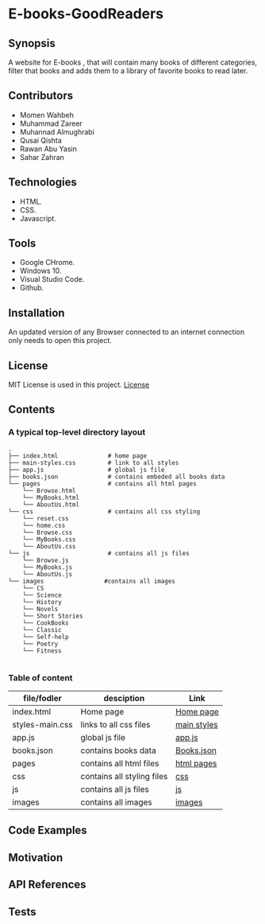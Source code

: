 # E-books-GoodReaders


## Synopsis 

A website for E-books , that will contain many books of different categories, filter that books and adds them to a library of favorite books to read later. 

## Contributors 

- Momen Wahbeh
- Muhammad Zareer 
- Muhannad Almughrabi 
- Qusai Qishta 
- Rawan Abu Yasin 
- Sahar Zahran 

## Technologies

* HTML.
* CSS.
* Javascript.

## Tools

* Google CHrome.
* Windows 10.
* Visual Studio Code.
* Github.

## Installation 

An updated version of any Browser connected to an internet connection only needs to open this project.

## License

MIT License is used in this project. [License](LICENSE)


## Contents

  
### A typical top-level directory layout

```
.
├── index.html              # home page
├── main-styles.css         # link to all styles
├── app.js                	# global js file
├── books.json              # contains embeded all books data
└── pages                  	# contains all html pages
    └── Browse.html
    └── MyBooks.html
    └── AboutUs.html
└── css 					# contains all css styling
	└── reset.css
	└── home.css
	└── Browse.css
    └── MyBooks.css
    └── AboutUs.css
└── js						# contains all js files
	└── Browse.js
	└── MyBooks.js
	└── AboutUs.js
└── images                 #contains all images
	└── CS 
	└── Science
	└── History
    └── Novels
    └── Short Stories
    └── CookBooks
	└── Classic
	└── Self-help
    └── Poetry
    └── Fitness
    
```

### Table of content

file/fodler | desciption | Link
--- | --- | ---
index.html | Home page | [Home page](index.html)
styles-main.css | links to all css files | [main styles](styles-main.css)
app.js | global js file | [app.js](app.js)
books.json | contains books data | [Books.json](Books.json)
pages | contains all html files | [html pages](./pages) 
css | contains all styling files | [css](./css)
js | contains all js files | [js](./js)
images | contains all images | [images](./images)

## Code Examples 

## Motivation

## API References

## Tests
